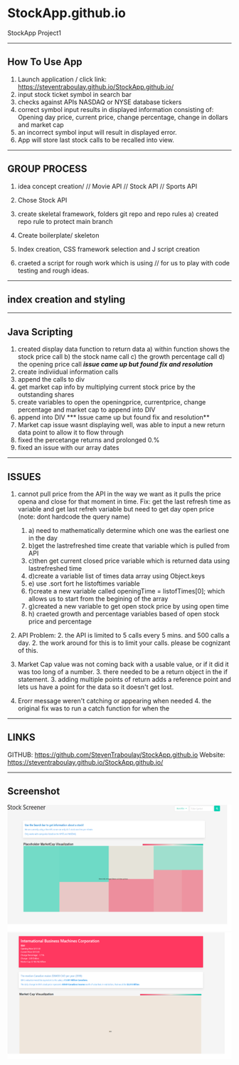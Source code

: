 # StockApp.github.io
StockApp Project1

-------------
How To Use App
-------------
1) Launch application /  click link: https://steventraboulay.github.io/StockApp.github.io/
2) input stock ticket symbol in search bar
3) checks against APIs NASDAQ or NYSE database tickers
4) correct symbol input results in displayed information consisting of: Opening day price, current price, change percentage, change in dollars and market cap
5) an incorrect symbol input will result in displayed error.
6) App will store last stock calls to be recalled into view. 

------------
GROUP PROCESS
-------------
1) idea concept creation/
    // Movie API
    // Stock API
    // Sports API

2) Chose Stock API

3) create skeletal framework, folders git repo and repo rules
    a) created repo rule to protect main branch
4) Create boilerplate/ skeleton
5) Index creation, CSS framework selection and J script creation
6) craeted a script for rough work which is using // for us to play with code testing and rough ideas. 


------------------------
index creation and styling
-------------------------


-------------
Java Scripting
-------------
1) created display data function to return data
    a) within function shows the stock price call
    b) the stock name call
    c) the growth percentage call
    d) the opening price call
    ***issue came up but found fix and resolution***
2) create indiviidual information calls
3) append the calls to div
4) get market cap info  by multiplying current stock price by the outstanding shares
5) create variables to open the openingprice, currentprice, change percentage and market cap to append into DIV
6) append into DIV
*** Issue came up but found fix and resolution**
7) Market cap issue wasnt displaying well, was able to input a new return data point to allow it to flow through
8) fixed the percetange returns and prolonged 0.%
9) fixed an issue with our array dates 





-------------
ISSUES
-------------

1) cannot pull price from the API in the way we want as it pulls the price opena and close for that moment in time.
Fix: get the last refresh time as variable and get last refreh variable but need to get day open price
(note: dont hardcode the query name)
    1. a) need to mathematically determine which one was the earliest one in the day
    1. b)get the lastrefreshed time create that variable which is pulled from API
    1. c)then get current closed price variable which is returned data using lastrefreshed time
    1. d)create a variable list of times data array using Object.keys
    1. e) use .sort fort he listoftimes variable
    1. f)create a new variable called openingTime = listofTimes[0]; which allows us to start from the begining of the array 
    1. g)created a new variable to get open stock price by using open time
    1. h) craeted growth and percentage variables based of open stock price and percentage
2) API Problem:
    2.  the API is limited to 5 calls every 5 mins. and 500 calls a day.
    2.  the work around for this is to limit your calls. please be cognizant of this. 

3) Market Cap value was not coming back with a usable value, or if it did it was too long of a number.
    3.  there needed to be a return object in the if statement. 
    3.  adding multiple points of return adds a reference point and lets us have a point for the data so it doesn't get lost. 

4)  Erorr message weren't catching or appearing when needed
    4. the original fix was to run a catch function for when the 



----------
LINKS
----------
GITHUB: https://github.com/StevenTraboulay/StockApp.github.io
Website: https://steventraboulay.github.io/StockApp.github.io/

-------------
Screenshot
-------------

![Alt text](/assets/img/presearch.png "Screenshot 1")
![Alt text](/assets/img/stocksearch.png "Screenshot 2")